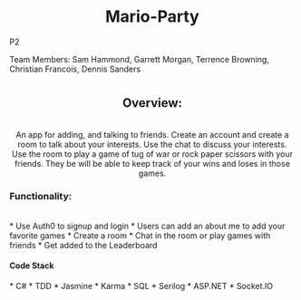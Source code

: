 ## <h1 align="center">Mario-Party</h1>
P2

Team Members: Sam Hammond, Garrett Morgan, Terrence Browning, Christian Francois, Dennis Sanders

# <h2 align="center"> Overview: </h2>
<p align="center">
<br>
An app for adding, and talking to friends. Create an account and create a room to talk about your interests. Use the chat to discuss your interests. Use the room to play a game of tug of war or rock paper scissors with your friends. They be will be able to keep track of your wins and loses in those games.
</p>
<h3 align="left ">Functionality:</h3>
<br>
* Use Auth0 to signup and login
* Users can add an about me to add your favorite games
* Create a room
* Chat in the room or play games with friends
* Get added to the Leaderboard
<br>
<h4 align="left "> Code Stack </h4>
* C#
* TDD
* Jasmine
* Karma
* SQL 
* Serilog 
* ASP.NET
* Socket.IO
